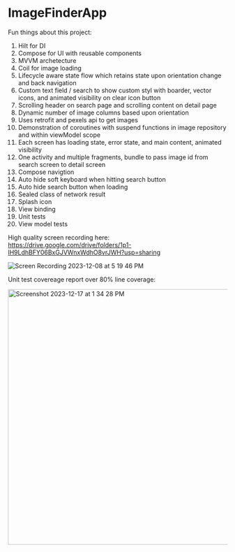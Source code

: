 # ImageFinderApp

Fun things about this project:
1. Hilt for DI
2. Compose for UI with reusable components
3. MVVM archetecture
4. Coil for image loading
5. Lifecycle aware state flow which retains state upon orientation change and back navigation
6. Custom text field / search to show custom styl with boarder, vector icons, and animated visibility on clear icon button
7. Scrolling header on search page and scrolling content on detail page
8. Dynamic number of image columns based upon orientation 
9. Uses retrofit and pexels api to get images
10. Demonstration of coroutines with suspend functions in image repository and within viewModel scope
11. Each screen has loading state, error state, and main content, animated visibility
12. One activity and multiple fragments, bundle to pass image id from search screen to detail screen
13. Compose navigtion
14. Auto hide soft keyboard when hitting search button
15. Auto hide search button when loading
16. Sealed class of network result
17. Splash icon
18. View binding
20. Unit tests
21. View model tests

High quality screen recording here: https://drive.google.com/drive/folders/1p1-lH9LdhBFY06BxGJVWnxWdhO8vrJWH?usp=sharing


![Screen Recording 2023-12-08 at 5 19 46 PM](https://github.com/jakemharris/ImageFinderApp/assets/6319286/69b28e54-00bf-44c0-8dd3-5b336d99b3e2)

Unit test covereage report over 80% line coverage:

<img width="585" alt="Screenshot 2023-12-17 at 1 34 28 PM" src="https://github.com/jakemharris/ImageFinderApp/assets/6319286/ed517707-85db-4efc-874a-71e30748e6e9">

